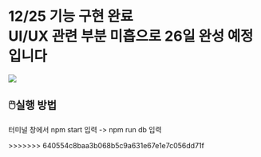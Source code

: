 
<h1>12/25 기능 구현 완료<br>
  UI/UX 관련 부분 미흡으로 26일 완성 예정입니다</h1>
 <img src='https://user-images.githubusercontent.com/80823659/209461470-93d8cf51-643c-4da8-b67b-db4e3a56f459.png'>
<h2>🖱️실행 방법</h2>
<p>    터미널 창에서 npm start 입력 -> npm run db 입력</p>
>>>>>>> 640554c8baa3b068b5c9a631e67e1e7c056dd71f
